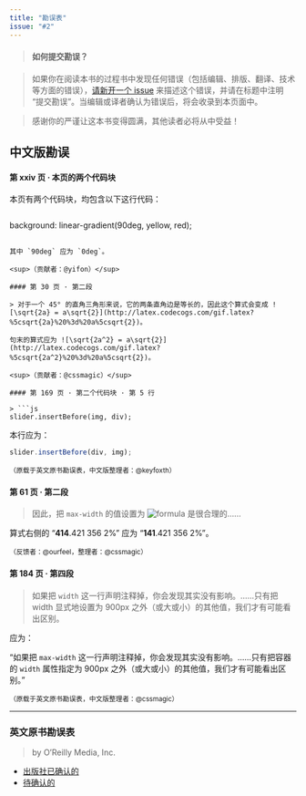 ```yaml
---
title: "勘误表"
issue: "#2"
---
```


> #### 如何提交勘误？ <a name="how-to">&nbsp;</a>

> 如果你在阅读本书的过程书中发现任何错误（包括编辑、排版、翻译、技术等方面的错误），[请新开一个 issue](https://github.com/cssmagic/CSS-Secrets/issues/new) 来描述这个错误，并请在标题中注明 “提交勘误”。当编辑或译者确认为错误后，将会收录到本页面中。

> 感谢你的严谨让这本书变得圆满，其他读者必将从中受益！


## 中文版勘误 <a name="zh">&nbsp;</a>

#### 第 xxiv 页 · 本页的两个代码块

本页有两个代码块，均包含以下这行代码：

> ```stylus
background: linear-gradient(90deg, yellow, red);
```

其中 `90deg` 应为 `0deg`。

<sup>（贡献者：@yifon）</sup>

#### 第 30 页 · 第二段

> 对于一个 45° 的直角三角形来说，它的两条直角边是等长的，因此这个算式会变成 ![\sqrt{2a} = a\sqrt{2}](http://latex.codecogs.com/gif.latex?%5csqrt{2a}%20%3d%20a%5csqrt{2})。

句末的算式应为 ![\sqrt{2a^2} = a\sqrt{2}](http://latex.codecogs.com/gif.latex?%5csqrt{2a^2}%20%3d%20a%5csqrt{2})。

<sup>（贡献者：@cssmagic）</sup>

#### 第 169 页 · 第二个代码块 · 第 5 行

> ```js
slider.insertBefore(img, div);
```

本行应为：

```js
slider.insertBefore(div, img);
```

<sup>（原载于英文原书勘误表，中文版整理者：@keyfoxth）</sup>

#### 第 61 页 · 第二段

> 因此，把 `max-width` 的值设置为 ![formula](http://latex.codecogs.com/gif.latex?%5csqrt{2}%20%5ctimes%20100%5c%%20%5capprox%20414.4213562%5c%) 是很合理的……

算式右侧的 “**414**.421 356 2%” 应为 “**141**.421 356 2%”。

<sup>（反馈者：@ourfeel，整理者：@cssmagic）</sup>

#### 第 184 页 · 第四段

> 如果把 `width` 这一行声明注释掉，你会发现其实没有影响。……只有把 width 显式地设置为 900px 之外（或大或小）的其他值，我们才有可能看出区别。

应为：

“如果把 `max-width` 这一行声明注释掉，你会发现其实没有影响。……只有把容器的 `width` 属性指定为 900px 之外（或大或小）的其他值，我们才有可能看出区别。”

<sup>（原载于英文原书勘误表，中文版整理者：@cssmagic）</sup>

***

### 英文原书勘误表 <a name="en">&nbsp;</a>

> by O’Reilly Media, Inc.

* [出版社已确认的](http://www.oreilly.com/catalog/errata.csp?isbn=0636920031123)
* [待确认的](http://www.oreilly.com/catalog/errataunconfirmed.csp?isbn=0636920031123)
